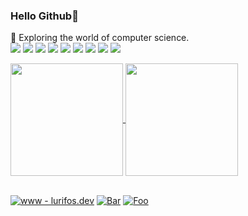 ### Hello Github🙌

🔭 Exploring the world of computer science.  
[![](https://img.shields.io/badge/JAVASCRIPT%20-%23323330.svg?&style=flat&logo=javascript&logoColor=F0DB4F)](https://javascript.com) 
[![](https://img.shields.io/badge/NEXT%20-%23000000.svg?&style=flat&logo=next.js&logoColor=white)](https://nextjs.org)
[![](https://img.shields.io/badge/TAILWIND%20-%2338B2AC.svg?&style=flat&logo=tailwindcss&logoColor=white)](https://tailwindcss.com)
[![](https://img.shields.io/badge/GOLANG%20-%2300add8.svg?&style=flat&logo=go&logoColor=white)](https://go.dev)
[![](https://img.shields.io/badge/EC2%20-%23FF9900.svg?&style=flat&logo=amazonec2&logoColor=white)](https://aws.amazon.com/id/)
[![](https://img.shields.io/badge/Python-3776AB?style=flat&logo=python&logoColor=white)](https://www.python.org/)
[![](https://img.shields.io/badge/Java-ED8B00?style=flat&logo=java&logoColor=white)]()
[![](https://img.shields.io/badge/Linux-FCC624?style=flat&logo=linux&logoColor=black)]()
[![](https://img.shields.io/badge/-and%20more-white)](https://www.lurifos.dev)

<a href="https://github.com/BlueBeret" float="left">
  <img align="center" src="https://github-readme-stats.vercel.app/api?username=blueberet&theme=gruvbox&show_icons=true&count_private=true&hide_border=true" height="180px" />
  <img align="center" src="https://github-readme-stats.vercel.app/api/top-langs/?username=blueberet&layout=compact&theme=gruvbox&count_private=true" height="180px&hide_border=true" />
</a>

<br>[![www - lurifos.dev](https://img.shields.io/badge/www-lurifos.dev-blueviolet?style=flat)](https://lurifos.dev) [![Bar](https://komarev.com/ghpvc/?username=blueberet&color=blueviolet)]()
[![Foo](https://img.shields.io/github/followers/blueberet?label=follow%20me&style=social)](https://github.com/blueberet)
<br>
